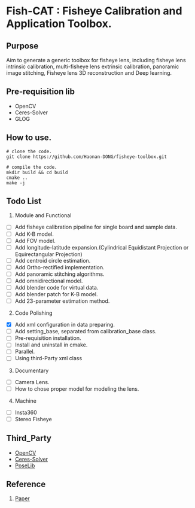 # Fish-CAT : Fisheye Calibration and Application Toolbox.

## Purpose
Aim to generate a generic toolbox for fisheye lens, including fisheye lens intrinsic calibration, multi-fisheye lens extrinsic calibration, panoramic image stitching, Fisheye lens 3D reconstruction and Deep learning.

## Pre-requisition lib
- OpenCV
- Ceres-Solver
- GLOG

## How to use.
```shell
# clone the code.
git clone https://github.com/Haonan-DONG/fisheye-toolbox.git

# compile the code.
mkdir build && cd build
cmake ..
make -j
```

## Todo List
1. Module and Functional
- [ ] Add fisheye calibration pipeline for single board and sample data.
- [ ] Add K-B model.
- [ ] Add FOV model.
- [ ] Add longitude-latitude expansion.(Cylindrical Equidistant Projection or Equirectangular Projection)
- [ ] Add centroid circle estimation.
- [ ] Add Ortho-rectified implementation.
- [ ] Add panoramic stitching algorithms.
- [ ] Add omnidirectional model.
- [ ] Add blender code for virtual data.
- [ ] Add blender patch for K-B model.
- [ ] Add 23-parameter estimation method.

2. Code Polishing
- [X] Add xml configuration in data preparing.
- [ ] Add setting_base, separated from calibration_base class.
- [ ] Pre-requisition installation.
- [ ] Install and uninstall in cmake.
- [ ] Parallel.
- [ ] Using third-Party xml class

3. Documentary
- [ ] Camera Lens.
- [ ] How to chose proper model for modeling the lens.

4. Machine
- [ ] Insta360
- [ ] Stereo Fisheye

## Third_Party
- [OpenCV](https://github.com/opencv/opencv)
- [Ceres-Solver](https://github.com/ceres-solver/ceres-solver)
- [PoseLib](https://github.com/vlarsson/PoseLib)

## Reference
1. [Paper](None)